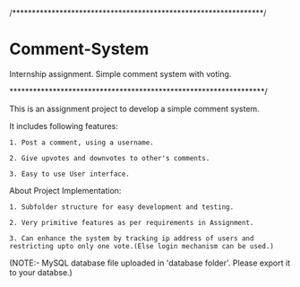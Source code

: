 /****************************************************************/
# Comment-System
Internship assignment. Simple comment system with voting.

*****************************************************************/

This is an assignment project to develop a simple comment system.

It includes following features:

    1. Post a comment, using a username.
    
    2. Give upvotes and downvotes to other's comments.
    
    3. Easy to use User interface.

About Project Implementation:

    1. Subfolder structure for easy development and testing.
    
    2. Very primitive features as per requirements in Assignment.
    
    3. Can enhance the system by tracking ip address of users and restricting upto only one vote.(Else login mechanism can be used.)
    
(NOTE:- MySQL database file uploaded in 'database folder'. Please export it to your databse.)
 
